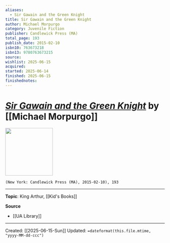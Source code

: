 ```yaml
---
aliases:
  - Sir Gawain and the Green Knight
title: Sir Gawain and the Green Knight
author: Michael Morpurgo
category: Juvenile Fiction
publisher: Candlewick Press (MA)
total_page: 193
publish_date: 2015-02-10
isbn10: 763673218
isbn13: 9780763673215
source: 
wishlist: 2025-06-15
acquired: 
started: 2025-06-14
finished: 2025-06-15
finishednotes:
---
```

# *[Sir Gawain and the Green Knight]()* by [[Michael Morpurgo]]

<img src="http://books.google.com/books/content?id=zZGADwAAQBAJ&printsec=frontcover&img=1&zoom=1&edge=curl&source=gbs_api" width=150>

`(New York: Candlewick Press (MA), 2015-02-10), 193`



--- 
**Topic**: King Arthur, [[Kid's Books]]

**Source**
- [[UA Library]]
 ---
Created: [[2025-06-15-Sun]]
Updated: `=dateformat(this.file.mtime, "yyyy-MM-dd-ccc")`